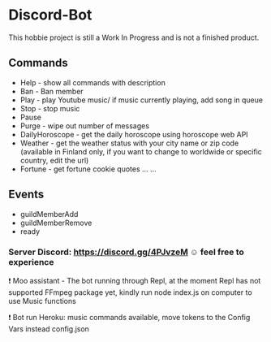 # Discord-Bot
This hobbie project is still a Work In Progress and is not a finished product.

Commands
----------------------------
- Help - show all commands with description
- Ban - Ban member
- Play - play Youtube music/ if music currently playing, add song in queue
- Stop - stop music
- Pause 
- Purge - wipe out number of messages
- DailyHoroscope - get the daily horoscope using horoscope web API
- Weather - get the weather status with your city name or zip code (available in Finland only, if you want to change to worldwide or specific country, edit the url)
- Fortune - get fortune cookie quotes
...
...

Events
----------------------------
- guildMemberAdd
- guildMemberRemove
- ready

### Server Discord:  https://discord.gg/4PJvzeM :relaxed: feel free to experience
:heavy_exclamation_mark: Moo assistant - The bot running through Repl, at the moment Repl has not supported FFmpeg package yet, kindly run node index.js on computer to use Music functions


:heavy_exclamation_mark: Bot run Heroku: music commands available, move tokens to the Config Vars instead config.json
